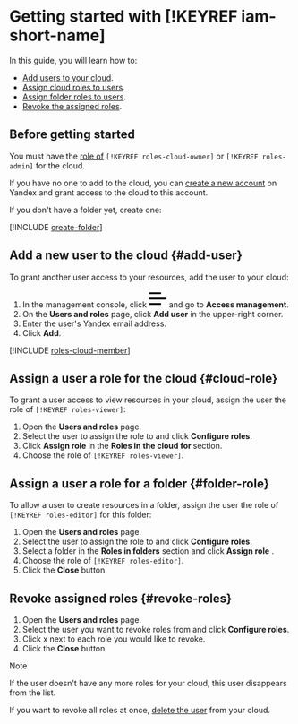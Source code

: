 # Getting started with [!KEYREF iam-short-name]

In this guide, you will learn how to:

* [Add users to your cloud](#add-user).
* [Assign cloud roles to users](#cloud-role).
* [Assign folder roles to users](#folder-role).
* [Revoke the assigned roles](#revoke-roles).

## Before getting started

You must have the [role of](concepts/access-control/roles.md) `[!KEYREF roles-cloud-owner]` or `[!KEYREF roles-admin]` for the cloud.

If you have no one to add to the cloud, you can [create a new account](https://passport.yandex.com/registration) on Yandex and grant access to the cloud to this account.

If you don't have a folder yet, create one:

[!INCLUDE [create-folder](../_includes/create-folder.md)]

## Add a new user to the cloud {#add-user}

To grant another user access to your resources, add the user to your cloud:

1. In the management console, click ![image](../_assets/ugly-sandwich.svg) and go to **Access management**.
2. On the **Users and roles** page, click **Add user** in the upper-right corner.
3. Enter the user's Yandex email address.
4. Click **Add**.

[!INCLUDE [roles-cloud-member](../_includes/roles-cloud-member.md)]

## Assign a user a role for the cloud {#cloud-role}

To grant a user access to view resources in your cloud, assign the user the role of `[!KEYREF roles-viewer]`:

1. Open the **Users and roles** page.
2. Select the user to assign the role to and click **Configure roles**.
3. Click **Assign role** in the **Roles in the cloud for <cloud name>** section.
4. Choose the role of `[!KEYREF roles-viewer]`.

## Assign a user a role for a folder {#folder-role}

To allow a user to create resources in a folder, assign the user the role of `[!KEYREF roles-editor]` for this folder:

1. Open the **Users and roles** page.
2. Select the user to assign the role to and click **Configure roles**.
3. Select a folder in the **Roles in folders** section and click **Assign role** .
4. Choose the role of `[!KEYREF roles-editor]`.
5. Click the  **Close**  button.

## Revoke assigned roles {#revoke-roles}

1. Open the **Users and roles** page.
2. Select the user you want to revoke roles from and click **Configure roles**.
3. Click x next to each role you would like to revoke.
4. Click the  **Close**  button.

> [!NOTE]
>
> If the user doesn't have any more roles for your cloud, this user disappears from the list.
>
> If you want to revoke all roles at once, [delete the user](operations/users/delete.md) from your cloud.

